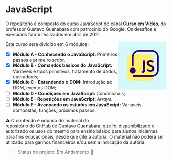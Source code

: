 # JavaScript

O repositório é composto do curso JavaScript do canal **Curso em Vídeo**, do professor Gustavo Guanabara com patrocínio do Google. Os desafios e exercícios foram realizados em abril de 2021.

<img src="javascript.jpg" alt="Javascript" width="30%" align="right"/>Este curso será dividido em 6 módulos:



- [x] **Módulo A - Conhecendo o JavaScript:** Primeiros passos e primeiro *script*.
- [x] **Módulo B - Comandos básicos do JavaScript:** Variáveis e tipos primitivos, tratamento de dados, operadores;
- [x] **Módulo C - Entendendo o DOM:** Introdução ao DOM, eventos DOM;
- [ ] **Módulo D - Condições em JavaScript:** Condicionais;
- [ ] **Módulo E - Repetições em JavaScript:** *Arrays*.
- [ ] **Módulo F - Avançando os estudos em JavaScript:** Variáveis compostas, funções, próximos passos.

:warning: O conteúdo é oriundo do material do <a href="https://gustavoguanabara.github.io" style="text-decoration:none">repositório do GitHub de Gustavo Guanabara</a>, que foi disponibilizado e autorizado os usos do mesmo para ensino básico para alunos iniciantes para fins educacionais, desde que cite a autoria. O material não poderá ser utilizado para ganhos financeiros e/ou sem a indicação da autoria.



> Status do projeto: Em Andamento :pencil:



